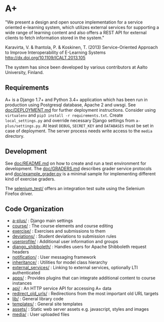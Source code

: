 A+
==

"We present a design and open source implementation for a service oriented e-learning system, which utilizes external services for supporting a wide range of learning content and also offers a REST API for external clients to fetch information stored in the system."

Karavirta, V. & Ihantola, P. & Koskinen, T. (2013)
Service-Oriented Approach to Improve Interoperability of E-Learning Systems
http://dx.doi.org/10.1109/ICALT.2013.105

The system has since been developed by various contributors at Aalto University, Finland.

Requirements
------------

A+ is a Django 1.7+ and Python 3.4+ application which has been run in production using Postgresql database, Apache 2 and uwsgi. See [doc/DEPLOYMENT.md](doc/DEPLOYMENT.md) for further deployment instructions. Consider using `virtualenv` and `pip3 install -r requirements.txt`. Create `local_settings.py` and override necessary Django settings from `a-plus/settings.py`. At least `DEBUG`, `SECRET_KEY` and `DATABASES` must be set in case of deployment. The server process needs write access to the `media` directory.

Development
-----------

See [doc/README.md](doc/README.md) on how to create and run a test environment for development. The [doc/GRADERS.md](doc/GRADERS.md) describes grader service protocols and [doc/example_grader.py](doc/example_grader.py) is a minimal sample for implementing different kind of exercise graders.

The [selenium_test/](selenium_test) offers an integration test suite using the Selenium Firefox driver.

Code Organization
-----------------

* [a-plus/](a-plus) : Django main settings
* [course/](course) : The course elements and course editing
* [exercise/](exercise) : Exercises and submissions to them
* [deviations/](deviations) : Student deviations to submission rules
* [userprofile/](userprofile) : Additional user information and groups
* [django_shibboleth/](django_shibboleth) : Handles users for Apache Shibboleth request headers
* [notification/](notification) : User messaging framework
* [inheritance/](inheritance) : Utilities for model class hierarchy
* [external_services/](external_services) : Linking to external services, optionally LTI authenticated
* [apps/](apps) : Provides plugins that can integrate additional content to course instances
* [api/](api) : An HTTP service API for accessing A+ data
* [redirect_old_urls/](redirect_old_urls) : Redirections from the most important old URL targets
* [lib/](lib) : General library code
* [templates/](templates) : General site templates
* [assets/](assets) : Static web server assets e.g. javascript, styles and images
* [media/](media) : User uploaded files
